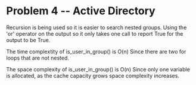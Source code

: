 # Problem 4 -- Active Directory

Recursion is being used so it is easier to search nested groups. Using the 'or' operator on the output so it only takes one call to report True for the output to be True.

The time complextity of is_user_in_group() is O(n) 
Since there are two for loops that are not nested.

The space complexity of is_user_in_group() is O(n) 
Since only one variable is allocated, as the cache capacity grows space complexity increases.
